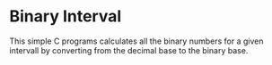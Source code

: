 # Binary Interval
This simple C programs calculates all the binary numbers for a given intervall by converting from the decimal base to the binary base.
